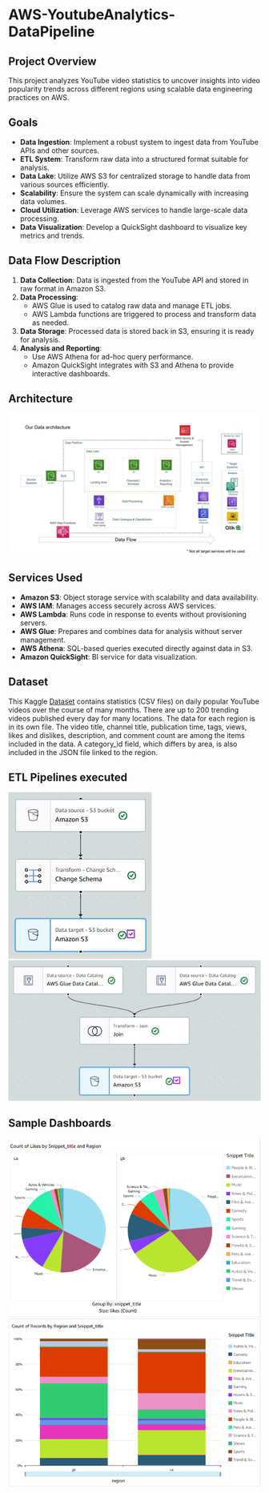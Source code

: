 # AWS-YoutubeAnalytics-DataPipeline

## Project Overview

This project analyzes YouTube video statistics to uncover insights into video popularity trends across different regions using scalable data engineering practices on AWS.

## Goals

- **Data Ingestion**: Implement a robust system to ingest data from YouTube APIs and other sources.
- **ETL System**: Transform raw data into a structured format suitable for analysis.
- **Data Lake**: Utilize AWS S3 for centralized storage to handle data from various sources efficiently.
- **Scalability**: Ensure the system can scale dynamically with increasing data volumes.
- **Cloud Utilization**: Leverage AWS services to handle large-scale data processing.
- **Data Visualization**: Develop a QuickSight dashboard to visualize key metrics and trends.

## Data Flow Description

1. **Data Collection**: Data is ingested from the YouTube API and stored in raw format in Amazon S3.
2. **Data Processing**:
   - AWS Glue is used to catalog raw data and manage ETL jobs.
   - AWS Lambda functions are triggered to process and transform data as needed.
3. **Data Storage**: Processed data is stored back in S3, ensuring it is ready for analysis.
4. **Analysis and Reporting**:
   - Use AWS Athena for ad-hoc query performance.
   - Amazon QuickSight integrates with S3 and Athena to provide interactive dashboards.

## Architecture

<img src="architecture.jpeg">

## Services Used

- **Amazon S3**: Object storage service with scalability and data availability.
- **AWS IAM**: Manages access securely across AWS services.
- **AWS Lambda**: Runs code in response to events without provisioning servers.
- **AWS Glue**: Prepares and combines data for analysis without server management.
- **AWS Athena**: SQL-based queries executed directly against data in S3.
- **Amazon QuickSight**: BI service for data visualization.

## Dataset
This Kaggle [Dataset](https://www.kaggle.com/datasets/datasnaek/youtube-new) contains statistics (CSV files) on daily popular YouTube videos over the course of many months. There are up to 200 trending videos published every day for many locations. The data for each region is in its own file. The video title, channel title, publication time, tags, views, likes and dislikes, description, and comment count are among the items included in the data. A category_id field, which differs by area, is also included in the JSON file linked to the region.

## ETL Pipelines executed

<img src="ETL_1.jpg">
<img src="ETL_2.jpg">

## Sample Dashboards 

<img src="Visual_1.png">
<img src="Visual_2.png">
